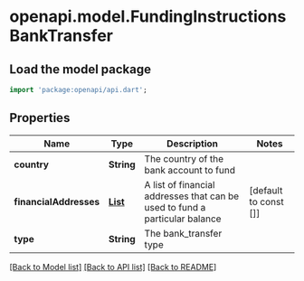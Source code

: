 # openapi.model.FundingInstructionsBankTransfer

## Load the model package
```dart
import 'package:openapi/api.dart';
```

## Properties
Name | Type | Description | Notes
------------ | ------------- | ------------- | -------------
**country** | **String** | The country of the bank account to fund | 
**financialAddresses** | [**List<FundingInstructionsBankTransferFinancialAddress>**](FundingInstructionsBankTransferFinancialAddress.md) | A list of financial addresses that can be used to fund a particular balance | [default to const []]
**type** | **String** | The bank_transfer type | 

[[Back to Model list]](../README.md#documentation-for-models) [[Back to API list]](../README.md#documentation-for-api-endpoints) [[Back to README]](../README.md)


